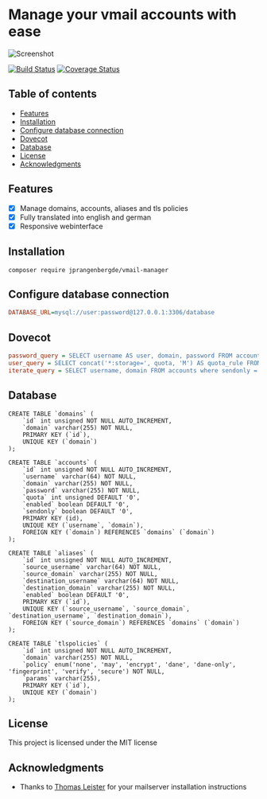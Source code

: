 # Manage your vmail accounts with ease

![Screenshot](https://jens-prangenberg.de/images/portfolio/vmail-manager.png)

[![Build Status](https://travis-ci.org/jprangenbergde/vmail-manager.svg?branch=master)](https://travis-ci.org/jprangenbergde/vmail-manager)
[![Coverage Status](https://coveralls.io/repos/github/jprangenbergde/vmail-manager/badge.svg?branch=master)](https://coveralls.io/github/jprangenbergde/vmail-manager?branch=master)

## Table of contents

* [Features](#features)
* [Installation](#installation)
* [Configure database connection](#configure-database-connection)
* [Dovecot](#dovecot)
* [Database](#database)
* [License](#license)
* [Acknowledgments](#acknowledgments)

## Features
* [x] Manage domains, accounts, aliases and tls policies
* [x] Fully translated into english and german 
* [x] Responsive webinterface 

## Installation
```
composer require jprangenbergde/vmail-manager 
```

## Configure database connection
```ini
DATABASE_URL=mysql://user:password@127.0.0.1:3306/database
```

## Dovecot
```ini
password_query = SELECT username AS user, domain, password FROM accounts WHERE username = '%n' AND domain = '%d' and enabled = true;
user_query = SELECT concat('*:storage=', quota, 'M') AS quota_rule FROM accounts WHERE username = '%n' AND domain = '%d' AND sendonly = false;
iterate_query = SELECT username, domain FROM accounts where sendonly = false;
```

## Database
```mysql
CREATE TABLE `domains` (
    `id` int unsigned NOT NULL AUTO_INCREMENT,
    `domain` varchar(255) NOT NULL,
    PRIMARY KEY (`id`),
    UNIQUE KEY (`domain`)
);

CREATE TABLE `accounts` (
    `id` int unsigned NOT NULL AUTO_INCREMENT,
    `username` varchar(64) NOT NULL,
    `domain` varchar(255) NOT NULL,
    `password` varchar(255) NOT NULL,
    `quota` int unsigned DEFAULT '0',
    `enabled` boolean DEFAULT '0',
    `sendonly` boolean DEFAULT '0',
    PRIMARY KEY (id),
    UNIQUE KEY (`username`, `domain`),
    FOREIGN KEY (`domain`) REFERENCES `domains` (`domain`)
);

CREATE TABLE `aliases` (
    `id` int unsigned NOT NULL AUTO_INCREMENT,
    `source_username` varchar(64) NOT NULL,
    `source_domain` varchar(255) NOT NULL,
    `destination_username` varchar(64) NOT NULL,
    `destination_domain` varchar(255) NOT NULL,
    `enabled` boolean DEFAULT '0',
    PRIMARY KEY (`id`),
    UNIQUE KEY (`source_username`, `source_domain`, `destination_username`, `destination_domain`),
    FOREIGN KEY (`source_domain`) REFERENCES `domains` (`domain`)
);

CREATE TABLE `tlspolicies` (
    `id` int unsigned NOT NULL AUTO_INCREMENT,
    `domain` varchar(255) NOT NULL,
    `policy` enum('none', 'may', 'encrypt', 'dane', 'dane-only', 'fingerprint', 'verify', 'secure') NOT NULL,
    `params` varchar(255),
    PRIMARY KEY (`id`),
    UNIQUE KEY (`domain`)
);
```

## License

This project is licensed under the MIT license

## Acknowledgments

* Thanks to [Thomas Leister](https://github.com/ThomasLeister) for your
  mailserver installation instructions
